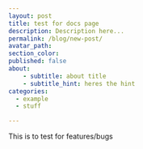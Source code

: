 ```yaml
---
layout: post
title: test for docs page
description: Description here...
permalink: /blog/new-post/
avatar_path: 
section_color:
published: false
about:
	- subtitle: about title
	- subtitle_hint: heres the hint
categories:
  - example
  - stuff

---
```

<p>This is to test for features/bugs</p>
